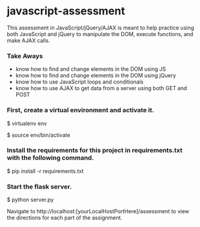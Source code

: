 # javascript-assessment
This assessment in JavaScript/jQuery/AJAX is meant to help practice using both JavaScript and jQuery to manipulate the DOM, execute functions, and make AJAX calls.

### Take Aways
-	know how to find and change elements in the DOM using JS
-	know how to find and change elements in the DOM using jQuery
-	know how to use JavaScript loops and conditionals
-	know how to use AJAX to get data from a server using both GET and POST


### First, create a virtual environment and activate it.

$ virtualenv env 

$ source env/bin/activate

### Install the requirements for this project in requirements.txt with the following command.

$ pip install -r requirements.txt

### Start the flask server.

$ python server.py

Navigate to http://localhost:[yourLocalHostPortHere]/assessment to view the directions for each part of the assignment. 


